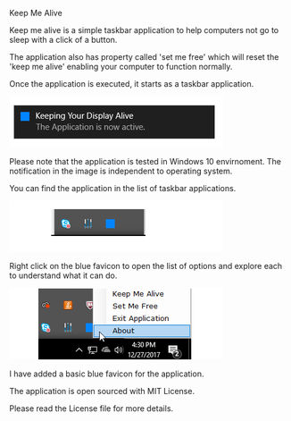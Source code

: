 Keep Me Alive

Keep me alive is a simple taskbar application to help computers not go to sleep with a click of a button.

The application also has property called 'set me free' which will reset the 'keep me alive' enabling your computer to function normally.

Once the application is executed, it starts as a taskbar application.

![notification](https://raw.githubusercontent.com/thedhanawada/Keep-Me-Alive/master/image/notification.png)

Please note that the application is tested in Windows 10 envirnoment. The notification in the image is independent to operating system.

You can find the application in the list of taskbar applications.

![app in taskbar](https://raw.githubusercontent.com/thedhanawada/Keep-Me-Alive/master/image/taskbar.png)

Right click on the blue favicon to open the list of options and explore each to understand what it can do.

![operations](https://raw.githubusercontent.com/thedhanawada/Keep-Me-Alive/master/image/operations.png)

I have added a basic blue favicon for the application.

The application is open sourced with MIT License.

Please read the License file for more details.

